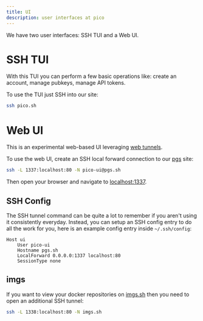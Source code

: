 ```yaml
---
title: UI
description: user interfaces at pico
---
```


We have two user interfaces: SSH TUI and a Web UI.

# SSH TUI

With this TUI you can perform a few basic operations like: create an account,
manage pubkeys, manage API tokens.

To use the TUI just SSH into our site:

```bash
ssh pico.sh
```

# Web UI

This is an experimental web-based UI leveraging [web tunnels](/tunnels).

To use the web UI, create an SSH local forward connection to our [pgs](/pgs)
site:

```bash
ssh -L 1337:localhost:80 -N pico-ui@pgs.sh
```

Then open your browser and navigate to [localhost:1337](http://localhost:1337).

## SSH Config

The SSH tunnel command can be quite a lot to remember if you aren't using it
consistently everyday. Instead, you can setup an SSH config entry to do all the
work for you, here is an example config entry inside `~/.ssh/config`:

```
Host ui
    User pico-ui
    Hostname pgs.sh
    LocalForward 0.0.0.0:1337 localhost:80
    SessionType none
```

## imgs

If you want to view your docker repositories on [imgs.sh](https://pico/imgs.sh)
then you need to open an additional SSH tunnel:

```bash
ssh -L 1338:localhost:80 -N imgs.sh
```
